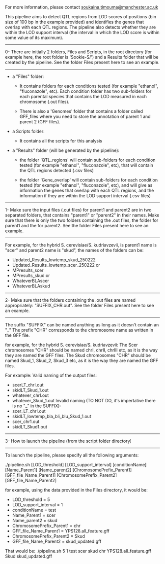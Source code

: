 For more information, please contact soukaina.timouma@manchester.ac.uk

This pipeline aims to detect QTL regions from LOD scores of positions (bin size of 100 bp in the example provided) and identifies the genes that overlap with each QTL regions. The pipeline also detects whether they are within the LOD support interval (the interval in which the LOD score is within some value of its maximum). 

------------------------------------------------------------------------

0- There are initially 2 folders, Files and Scripts, in the root directory (for example here, the root folder is 'Sookie-S/') and a Results folder that will be created by the pipeline. See the folder Files present here to see an example.

------------------------------------------------------------------------

- a "Files" folder:

	- It contains folders for each conditions tested (for example "ethanol", "fluconazole", etc). Each condition folder has two sub-folders for each parental species that contains the LOD measured in each chromosome (.out files).

	- There is also a 'Genomes' folder that contains a folder called GFF_files where you need to store the annotation of parent 1 and parent 2 (GFF files).

- a Scripts folder:

	- It contains all the scripts for this analysis

- a "Results" folder (will be generated by the pipeline):

	- the folder 'QTL_regions' will contain sub-folders for each condition tested (for example "ethanol", "fluconazole", etc), that will contain the QTL regions detected (.csv files)

	- the folder 'Gene_overlap' will contain sub-folders for each condition tested (for example "ethanol", "fluconazole", etc), and will give as information the genes that overlap with each QTL regions, and the information if they are within the LOD support interval (.csv files)


------------------------------------------------------------------------

1- Make sure the input files (.out files) for parent1 and parent2 are in two separated folders, that contains "parent1" or "parent2" in their names. Make sure that there is only the two folders containing the .out files, the folder for parent1 and the for parent2. See the folder Files present here to see an example.

------------------------------------------------------------------------

For example, for the hybrid S. cerevisiae/S. kudriavzevii, is parent1 name is "scer" and parent2 name is "skud", the names of the folders can be:

- Updated_Results_lowtemp_skud_250222
- Updated_Results_lowtemp_scer_250222
or
- MPresults_scer
- MPresults_skud
or
- WhateverBLAscer
- WhateverBLAskud


------------------------------------------------------------------------

2- Make sure that the folders containing the .out files are named appropriately: "SUFFIX_CHR.out". See the folder Files present here to see an example.

------------------------------------------------------------------------

The suffix "SUFFIX" can be named anything as long as it doesn't contain an "_"
The prefix "CHR" corresponds to the chromosome name as written in the GFF file.

for example, for the hybrid S. cerevisiae/S. kudriavzevii:
The Scer chromosomes "CHR" should be named chrI, chrII, chrIII etc, as it is the way they are named the GFF files.
The Skud chromosomes "CHR" should be named Skud_1, Skud_2, Skud_3 etc, as it is the way they are named the GFF files.

For example:
  Valid naming of the output files:
   - scerLT_chrI.out
   - skidLT_Skud_1.out
   - whatever_chrI.out
   - whatever_Skud_1.out
  Invalid naming (TO NOT DO, it's impertative there is no "_" in the SUFFIX):
   - scer_LT_chrI.out
   - skidLT_lowtemp_bla_bli_blu_Skud_1.out
   - scer_chr1.out
   - skidLT_Skud1.out


------------------------------------------------------------------------

3- How to launch the pipeline (from the script folder directory)

------------------------------------------------------------------------


To launch the pipeline, please specify all the following arguments:

./pipeline.sh [LOD_threshold] [LOD_support_interval] [conditionName] [Name_Parent1] [Name_parent2] [ChromosomePrefix_Parent1] [GFF_file_Name_Parent1] [ChromosomePrefix_Parent2] [GFF_file_Name_Parent2]


for example, using the data provided in the Files directory, it would be:
- LOD_threshold = 5
- LOD_support_interval = 1
- conditionName = test
- Name_Parent1 = scer
- Name_parent2 = skud
- ChromosomePrefix_Parent1 = chr
- GFF_file_Name_Parent1 = YPS128.all_feature.gff
- ChromosomePrefix_Parent2 = Skud
- GFF_file_Name_Parent2 = skud_updated.gff

That would be:
./pipeline.sh 5 1 test scer skud chr YPS128.all_feature.gff Skud skud_updated.gff
